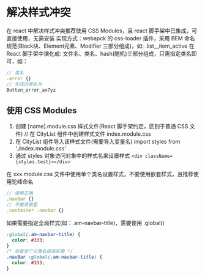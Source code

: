 # 解决样式冲突

在 react 中解决样式冲突推荐使用 CSS Modules，且 react 脚手架中已集成，可直接使用，无需安装
实现方式：webapck 的 css-loader 插件，采用 BEM 命名规范(Block块、Element元素、Modifier 三部分组成)，如: .list__item_active
在 React 脚手架中演化成: 文件名、类名、hash(随机)三部分组成，只需指定类名即可，如：

```javascript
// 类名
.error {}
// 生成的类名为
Button_error_ax7yz
```

## 使用 CSS Modules

1. 创建 [name].module.css 样式文件(React 脚手架约定，区别于普通 CSS 文件)
// 在 CityList 组件中创建样式文件
index.module.css
2. 在 CityList 组件导入该样式文件(需要导入变量名)
import styles from './index.module.css'
3. 通过 styles 对象访问对象中的样式名来设置样式
`<div className={styles.test}></div>`

在 xxx.module.css 文件中使用单个类名设置样式，不要使用嵌套样式，且推荐使用驼峰命名

```javascript
// 使用正确
.navBar {}
// 不推荐嵌套
.container .navbar {}
```

如果需要指定全局样式(如：.am-navbar-title)，需要使用 :global()

```css
:global(.am-navbar-title) {
  color: #333;
}
/* 或者加个父类名提高权重 */
.navBar :global(.am-navbar-title) {
  color: #333;
}
```
